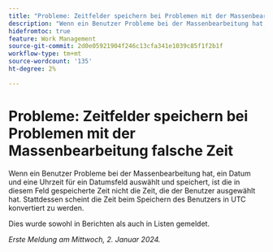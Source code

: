 ```yaml
---
title: "Probleme: Zeitfelder speichern bei Problemen mit der Massenbearbeitung falsche Zeit."
description: "Wenn ein Benutzer Probleme bei der Massenbearbeitung hat, ein Datum und eine Uhrzeit für ein Datumsfeld auswählt und speichert, ist die in diesem Feld gespeicherte Zeit nicht die Zeit, die der Benutzer ausgewählt hat. Stattdessen scheint die Zeit beim Speichern des Benutzers in UTC konvertiert zu werden."
hidefromtoc: true
feature: Work Management
source-git-commit: 2d0e05921904f246c13cfa341e1039c85f1f2b1f
workflow-type: tm+mt
source-wordcount: '135'
ht-degree: 2%

---
```



# Probleme: Zeitfelder speichern bei Problemen mit der Massenbearbeitung falsche Zeit

Wenn ein Benutzer Probleme bei der Massenbearbeitung hat, ein Datum und eine Uhrzeit für ein Datumsfeld auswählt und speichert, ist die in diesem Feld gespeicherte Zeit nicht die Zeit, die der Benutzer ausgewählt hat. Stattdessen scheint die Zeit beim Speichern des Benutzers in UTC konvertiert zu werden.

Dies wurde sowohl in Berichten als auch in Listen gemeldet.

_Erste Meldung am Mittwoch, 2. Januar 2024._
